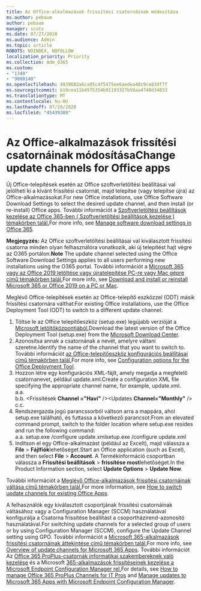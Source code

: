 ```yaml
---
title: Az Office-alkalmazások frissítési csatornáinak módosítása
ms.author: pebaum
author: pebaum
manager: scotv
ms.date: 07/27/2020
ms.audience: Admin
ms.topic: article
ROBOTS: NOINDEX, NOFOLLOW
localization_priority: Priority
ms.collection: Adm_O365
ms.custom:
- "1740"
- "9000140"
ms.openlocfilehash: 4939682a6ca95c4f5475ee6aedea48c9ce83df7f
ms.sourcegitcommit: b10cea11b4975354b91193327b58aa4740d34833
ms.translationtype: MT
ms.contentlocale: hu-HU
ms.lasthandoff: 07/28/2020
ms.locfileid: "45439389"
---
```

# <a name="change-update-channels-for-office-apps"></a><span data-ttu-id="e8ff4-102">Az Office-alkalmazások frissítési csatornáinak módosítása</span><span class="sxs-lookup"><span data-stu-id="e8ff4-102">Change update channels for Office apps</span></span>

<span data-ttu-id="e8ff4-103">Új Office-telepítések esetén az Office szoftverletöltési beállításai val jelölheti ki a kívánt frissítési csatornát, majd telepítse (vagy telepítse újra) az Office-alkalmazásokat.</span><span class="sxs-lookup"><span data-stu-id="e8ff4-103">For new Office installations, use Office Software Download Settings to select the desired update channel, and then install (or re-install) Office apps.</span></span> <span data-ttu-id="e8ff4-104">További információt a [Szoftverletöltési beállítások kezelése az Office 365-ben ( Szoftverletöltési beállítások kezelése ) témakörben talál.](https://docs.microsoft.com/deployoffice/manage-software-download-settings-office-365)</span><span class="sxs-lookup"><span data-stu-id="e8ff4-104">For more info, see [Manage software download settings in Office 365](https://docs.microsoft.com/deployoffice/manage-software-download-settings-office-365).</span></span> 

<span data-ttu-id="e8ff4-105">**Megjegyzés:** Az Office szoftverletöltési beállításai val kiválasztott frissítési csatorna minden olyan felhasználóra vonatkozik, aki új telepítést hajt végre az O365 portálon.</span><span class="sxs-lookup"><span data-stu-id="e8ff4-105">**Note** The update channel selected using the Office Software Download Settings applies to all users performing new installations using the O365 portal.</span></span> <span data-ttu-id="e8ff4-106">További információt a [Microsoft 365 vagy az Office 2019 letöltése vagy újratelepítése PC-re vagy Mac gépre című témakörben talál.](https://support.microsoft.com/office/download-and-install-or-reinstall-microsoft-365-or-office-2019-on-a-pc-or-mac-4414eaaf-0478-48be-9c42-23adc4716658)</span><span class="sxs-lookup"><span data-stu-id="e8ff4-106">For more info, see [Download and install or reinstall Microsoft 365 or Office 2019 on a PC or Mac](https://support.microsoft.com/office/download-and-install-or-reinstall-microsoft-365-or-office-2019-on-a-pc-or-mac-4414eaaf-0478-48be-9c42-23adc4716658).</span></span>   

<span data-ttu-id="e8ff4-107">Meglévő Office-telepítések esetén az Office-telepítő eszközzel (ODT) másik frissítési csatornára válthat:</span><span class="sxs-lookup"><span data-stu-id="e8ff4-107">For existing Office installations, use the Office Deployment Tool (ODT) to switch to a different update channel:</span></span>  

1. <span data-ttu-id="e8ff4-108">Töltse le az Office telepítőeszköz (setup.exe) legújabb verzióját a [Microsoft letöltőközpontjából.](https://go.microsoft.com/fwlink/p/?LinkID=626065)</span><span class="sxs-lookup"><span data-stu-id="e8ff4-108">Download the latest version of the Office Deployment Tool (setup.exe) from the [Microsoft Download Center](https://go.microsoft.com/fwlink/p/?LinkID=626065).</span></span>
2. <span data-ttu-id="e8ff4-109">Azonosítsa annak a csatornának a nevét, amelyre váltani szeretne.</span><span class="sxs-lookup"><span data-stu-id="e8ff4-109">Identify the name of the channel that you want to switch to.</span></span> <span data-ttu-id="e8ff4-110">További információt [az Office-telepítőeszköz konfigurációs beállításai című témakörben talál.](https://docs.microsoft.com/DeployOffice/configuration-options-for-the-office-2016-deployment-tool#channel-attribute-part-of-add-element)</span><span class="sxs-lookup"><span data-stu-id="e8ff4-110">For more info, see [Configuration options for the Office Deployment Tool](https://docs.microsoft.com/DeployOffice/configuration-options-for-the-office-2016-deployment-tool#channel-attribute-part-of-add-element).</span></span>
3. <span data-ttu-id="e8ff4-111">Hozzon létre egy konfigurációs XML-fájlt, amely megadja a megfelelő csatornanevet, például update.xml.</span><span class="sxs-lookup"><span data-stu-id="e8ff4-111">Create a configuration XML file specifying the appropriate channel name, for example, update.xml.</span></span>  
    <span data-ttu-id="e8ff4-112">a.</span><span class="sxs-lookup"><span data-stu-id="e8ff4-112">a.</span></span> <Configuration>  
    <span data-ttu-id="e8ff4-113">b.</span><span class="sxs-lookup"><span data-stu-id="e8ff4-113">b.</span></span> <span data-ttu-id="e8ff4-114"><Frissítések **Channel ="Havi"** /></span><span class="sxs-lookup"><span data-stu-id="e8ff4-114"><Updates **Channel="Monthly"** /></span></span>  
    <span data-ttu-id="e8ff4-115">c.</span><span class="sxs-lookup"><span data-stu-id="e8ff4-115">c.</span></span> </Configuration>
4. <span data-ttu-id="e8ff4-116">Rendszergazda jogú parancssorból váltson arra a mappára, ahol setup.exe található, és futtassa a következő parancsot:</span><span class="sxs-lookup"><span data-stu-id="e8ff4-116">From an elevated command prompt, switch to the folder location where setup.exe resides and run the following command:</span></span>  
    <span data-ttu-id="e8ff4-117">a.</span><span class="sxs-lookup"><span data-stu-id="e8ff4-117">a.</span></span> <span data-ttu-id="e8ff4-118">setup.exe /configure update.xml</span><span class="sxs-lookup"><span data-stu-id="e8ff4-118">setup.exe /configure update.xml</span></span>
5. <span data-ttu-id="e8ff4-119">Indítson el egy Office-alkalmazást (például az Excelt), majd válassza a **File**  >  **Fájlfiók**lehetőséget.</span><span class="sxs-lookup"><span data-stu-id="e8ff4-119">Start an Office application (such as Excel), and then select **File** > **Account**.</span></span> <span data-ttu-id="e8ff4-120">A Termékinformáció csoportban válassza a **Frissítési beállítások**  >  **frissítése most**lehetőséget.</span><span class="sxs-lookup"><span data-stu-id="e8ff4-120">In the Product Information section, select **Update Options** > **Update Now**.</span></span>

<span data-ttu-id="e8ff4-121">További információt a [Meglévő Office-alkalmazások frissítési csatornáinak váltása című témakörben talál.](https://support.microsoft.com/help/3185078/how-to-switch-from-semi-annual-channel-to-monthly-channel)</span><span class="sxs-lookup"><span data-stu-id="e8ff4-121">For more information, see [How to switch update channels for existing Office Apps](https://support.microsoft.com/help/3185078/how-to-switch-from-semi-annual-channel-to-monthly-channel).</span></span> 

<span data-ttu-id="e8ff4-122">A felhasználók egy kiválasztott csoportjának frissítési csatornáinak váltásához vagy a Configuration Manager (SCCM) használatával konfigurálja a Csatorna frissítése beállítást a csoportházirend-azonosító használatával.</span><span class="sxs-lookup"><span data-stu-id="e8ff4-122">For switching update channels for a selected group of users or by using Configuration Manager (SCCM), configure the Update Channel setting using GPO.</span></span> <span data-ttu-id="e8ff4-123">További információt a [Microsoft 365-alkalmazások frissítési csatornáinak áttekintése című témakörben talál.](https://docs.microsoft.com/deployoffice/overview-update-channels#group-policy)</span><span class="sxs-lookup"><span data-stu-id="e8ff4-123">For more info, see [Overview of update channels for Microsoft 365 Apps](https://docs.microsoft.com/deployoffice/overview-update-channels#group-policy).</span></span> <span data-ttu-id="e8ff4-124">További információt Az [Office 365 ProPlus-csatornák informatikai szakembereknek való kezelése](https://techcommunity.microsoft.com/t5/office-365-blog/how-to-manage-office-365-proplus-channels-for-it-pros/ba-p/795813) és a Microsoft [365-alkalmazások frissítéseinek kezelése a Microsoft Endpoint Configuration Manager rel.](https://docs.microsoft.com/deployoffice/manage-microsoft-365-apps-updates-configuration-manager)</span><span class="sxs-lookup"><span data-stu-id="e8ff4-124">For details, see [How to manage Office 365 ProPlus Channels for IT Pros](https://techcommunity.microsoft.com/t5/office-365-blog/how-to-manage-office-365-proplus-channels-for-it-pros/ba-p/795813) and [Manage updates to Microsoft 365 Apps with Microsoft Endpoint Configuration Manager](https://docs.microsoft.com/deployoffice/manage-microsoft-365-apps-updates-configuration-manager).</span></span>